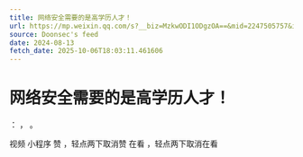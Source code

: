 ```yaml
---
title: 网络安全需要的是高学历人才！
url: https://mp.weixin.qq.com/s?__biz=MzkwODI1ODgzOA==&mid=2247505757&idx=1&sn=c253e8043cc20239e71d947b78eee2c4
source: Doonsec's feed
date: 2024-08-13
fetch_date: 2025-10-06T18:03:11.461606
---
```


# 网络安全需要的是高学历人才！

：
，
。

视频
小程序
赞
，轻点两下取消赞
在看
，轻点两下取消在看